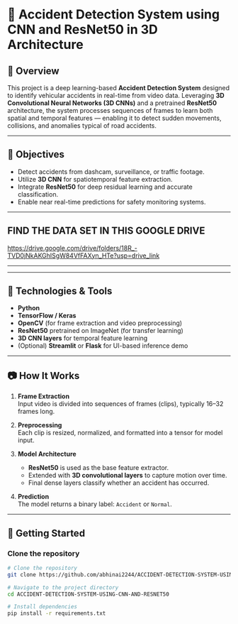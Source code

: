 # 🚗 Accident Detection System using CNN and ResNet50 in 3D Architecture

## 📌 Overview

This project is a deep learning-based **Accident Detection System** designed to identify vehicular accidents in real-time from video data. Leveraging **3D Convolutional Neural Networks (3D CNNs)** and a pretrained **ResNet50** architecture, the system processes sequences of frames to learn both spatial and temporal features — enabling it to detect sudden movements, collisions, and anomalies typical of road accidents.

---

## 🎯 Objectives

- Detect accidents from dashcam, surveillance, or traffic footage.
- Utilize **3D CNN** for spatiotemporal feature extraction.
- Integrate **ResNet50** for deep residual learning and accurate classification.
- Enable near real-time predictions for safety monitoring systems.


---

## FIND THE DATA SET IN THIS GOOGLE DRIVE 

https://drive.google.com/drive/folders/18R_-TVD0jNkAKGhISgW84VfFAXyn_HTe?usp=drive_link

---
---

## 🧰 Technologies & Tools

- **Python**
- **TensorFlow / Keras**
- **OpenCV** (for frame extraction and video preprocessing)
- **ResNet50** pretrained on ImageNet (for transfer learning)
- **3D CNN layers** for temporal feature learning
- (Optional) **Streamlit** or **Flask** for UI-based inference demo

---

## 📷 How It Works

1. **Frame Extraction**  
   Input video is divided into sequences of frames (clips), typically 16–32 frames long.

2. **Preprocessing**  
   Each clip is resized, normalized, and formatted into a tensor for model input.

3. **Model Architecture**  
   - **ResNet50** is used as the base feature extractor.
   - Extended with **3D convolutional layers** to capture motion over time.
   - Final dense layers classify whether an accident has occurred.

4. **Prediction**  
   The model returns a binary label: `Accident` or `Normal`.

---

## 🚀 Getting Started

### Clone the repository

```bash
# Clone the repository
git clone https://github.com/abhinai2244/ACCIDENT-DETECTION-SYSTEM-USING-CNN-AND-RESNET50.git

# Navigate to the project directory
cd ACCIDENT-DETECTION-SYSTEM-USING-CNN-AND-RESNET50

# Install dependencies
pip install -r requirements.txt

